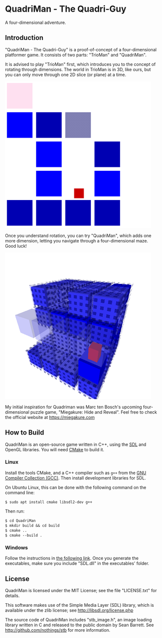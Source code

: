 QuadriMan - The Quadri-Guy
==========================

A four-dimensional adventure.

## Introduction

"QuadriMan - The Quadri-Guy" is a proof-of-concept of a four-dimensional platformer game. It consists of two parts: "TrioMan" and "QuadriMan".

It is advised to play "TrioMan" first, which introduces you to the concept of rotating through dimensions. The world in TrioMan is in 3D, like ours, but you can only move through one 2D slice (or plane) at a time.

![TrioMan Animation](./doc/trioman_anim.gif)

Once you understand rotation, you can try "QuadriMan", which adds one more dimension, letting you navigate through a four-dimensional maze. Good luck!

![QuadriMan Animation](./doc/quadriman_anim.gif)

My initial inspiration for Quadriman was Marc ten Bosch's upcoming four-dimensional puzzle game, "Miegakure: Hide and Reveal". Feel free to check the official website at https://miegakure.com

## How to Build

QuadriMan is an open-source game written in C++, using the [SDL](http://libsdl.org) and OpenGL libraries. You will need [CMake](https://cmake.org) to build it.

### Linux
Install the tools CMake, and a C++ compiler such as `g++` from the [GNU Compiler Collection (GCC)](http://www.gnu.org/software/gcc/). Then install development libraries for SDL.

On Ubuntu Linux, this can be done with the following command on the command line:

```shell
$ sudo apt install cmake libsdl2-dev g++
```

Then run:

```shell
$ cd QuadriMan
$ mkdir build && cd build
$ cmake ..
$ cmake --build .
```

### Windows
Follow the instructions in [the following link](https://stackoverflow.com/a/44347594). Once you generate the executables, make sure you include "SDL.dll" in the executables' folder.

## License
QuadriMan is licensed under the MIT License; see the file "LICENSE.txt" for details.

This software makes use of the Simple Media Layer (SDL) library, which is available under the zlib license; see http://libsdl.org/license.php

The source code of QuadriMan includes "stb_image.h", an image loading library written in C and released to the public domain by Sean Barrett. See http://github.com/nothings/stb for more information.
